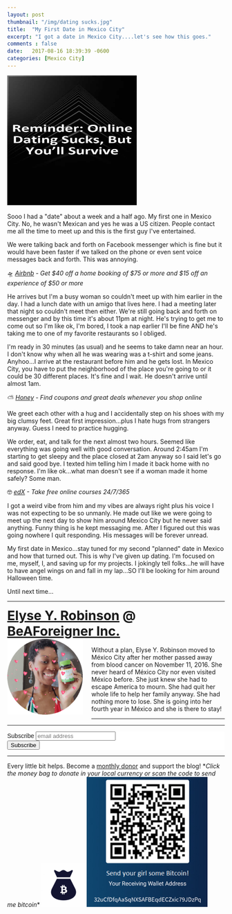```yaml
---
layout: post
thumbnail: "/img/dating sucks.jpg"
title:  "My First Date in Mexico City"
excerpt: "I got a date in Mexico City....let's see how this goes."
comments : false
date:   2017-08-16 18:39:39 -0600
categories: [Mexico City]
---
```


<img src="/img/dating sucks.jpg" width="300" height="300" alt="Dating Sucks">

Sooo I had a "date" about a week and a half ago. My first one in Mexico City. No, he wasn't Mexican and yes he was a US citizen. People contact me all the time to meet up and this is the first guy I've entertained.

We were talking back and forth on Facebook messenger which is fine but it would have been faster if we talked on the phone or even sent voice messages back and forth. This was annoying.

🛸 <i><a href="https://www.airbnb.com/c/elyser93?currency=USD" target="_blank">Airbnb</a> - Get $40 off a home booking of $75 or more and $15 off an experience of $50 or more</i>

He arrives but I'm a busy woman so couldn't meet up with him earlier in the day. I had a lunch date with un amigo that lives here. I had a meeting later that night so couldn't meet then either. We're still going back and forth on messenger and by this time it's about 11pm at night. He's trying to get me to come out so I'm like ok, I'm bored, I took a nap earlier I'll be fine AND he's taking me to one of my favorite restaurants so I obliged.

I'm ready in 30 minutes (as usual) and he seems to take damn near an hour. I don't know why when all he was wearing was a t-shirt and some jeans. Anyhoo...I arrive at the restaurant before him and he gets lost. In Mexico City, you have to put the neighborhood of the place you're going to or it could be 30 different places. It's fine and I wait. He doesn't arrive until almost 1am.

⛅ <i><a href="https://joinhoney.com/ref/759tu9o" target="_blank">Honey</a> - Find coupons and great deals whenever you shop online</i>

We greet each other with a hug and I accidentally step on his shoes with my big clumsy feet. Great first impression...plus I hate hugs from strangers anyway. Guess I need to practice hugging.

We order, eat, and talk for the next almost two hours. Seemed like everything was going well with good conversation. Around 2:45am I'm starting to get sleepy and the place closed at 2am anyway so I said let's go and said good bye. I texted him telling him I made it back home with no response. I'm like ok...what man doesn't see if a woman made it home safely? Some man.

🤓 <i><a href="https://www.awin1.com/awclick.php?gid=295463&mid=6798&awinaffid=323811&linkid=599979&clickref=" target="_blank">edX</a> - Take free online courses 24/7/365</i>

I got a weird vibe from him and my vibes are always right plus his voice I was not expecting to be so unmanly. He made out like we were going to meet up the next day to show him around Mexico City but he never said anything. Funny thing is he kept messaging me. After I figured out this was going nowhere I quit responding. His messages will be forever unread.

My first date in Mexico...stay tuned for my second "planned" date in Mexico and how that turned out. This is why I've given up dating. I'm focused on me, myself, I, and saving up for my projects. I jokingly tell folks...he will have to have angel wings on and fall in my lap...SO I'll be looking for him around Halloween time.

Until next time...

<hr>

<div style="font-size: 30px; font-weight: bold;"><a href="https://elyserobinson.com" target="_blank">Elyse Y. Robinson</a> @ <a href="https://www.beaforeigner.com" target="_blank">BeAForeigner Inc.</a></div>
<div style="float: left; padding: 0 20px 20px 0;"><img src="/img/me86.gif" width="175" height="175" alt="Elyse Y. Robinson"></div>
<br>
Without a plan, Elyse Y. Robinson moved to México City after her mother passed away from blood cancer on November 11, 2016. She never heard of México City nor even visited México before. She just knew she had to escape America to mourn. She had quit her whole life to help her family anyway. She had nothing more to lose. She is going into her fourth year in México and she is there to stay!

<hr>

<div class="sharethis-inline-share-buttons"></div>

<hr>

<!-- Begin Mailchimp Signup Form -->
<link href="//cdn-images.mailchimp.com/embedcode/horizontal-slim-10_7.css" rel="stylesheet" type="text/css">
<style type="text/css">
	#mc_embed_signup{background:#fff; clear:left; font:14px Helvetica,Arial,sans-serif; width:100%;}
	/* Add your own Mailchimp form style overrides in your site stylesheet or in this style block.
	   We recommend moving this block and the preceding CSS link to the HEAD of your HTML file. */
</style>
<div id="mc_embed_signup">
<form action="https://elyserobinson.us14.list-manage.com/subscribe/post?u=d8681ae8829338461cc453b4a&amp;id=f1fd37520f" method="post" id="mc-embedded-subscribe-form" name="mc-embedded-subscribe-form" class="validate" target="_blank" novalidate>
    <div id="mc_embed_signup_scroll">
	<label for="mce-EMAIL">Subscribe</label>
	<input type="email" value="" name="EMAIL" class="email" id="mce-EMAIL" placeholder="email address" required>
    <!-- real people should not fill this in and expect good things - do not remove this or risk form bot signups-->
    <div style="position: absolute; left: -5000px;" aria-hidden="true"><input type="text" name="b_d8681ae8829338461cc453b4a_f1fd37520f" tabindex="-1" value=""></div>
    <div class="clear"><input type="submit" value="Subscribe" name="subscribe" id="mc-embedded-subscribe" class="button"></div>
    </div>
</form>
</div>

<!--End mc_embed_signup-->

<hr>

<div class="text-align: center">
Every little bit helps. Become a <a href="https://liberapay.com/elyserobinson" target="_blank">monthly donor</a> and support the blog! *<i>Click the money bag to donate in your local currency or scan the code to send me bitcoin</i>*
<a href="https://liberapay.com/elyserobinson" target="_blank"><img src="/img/419_money_bag_BTC_solid.gif" width="100" height="100" alt="Love Elyse? Send some money!"></a>

<picture>
  <source srcset="/img/bitcoin.webp" type="image/webp">
  <source srcset="/img/bitcoin.jpeg" type="image/jpeg">
  <img src="/img/bitcoin.jpeg" width="280" height="300" alt="Love Elyse? Send some bitcoin!">
</picture>
</div>

